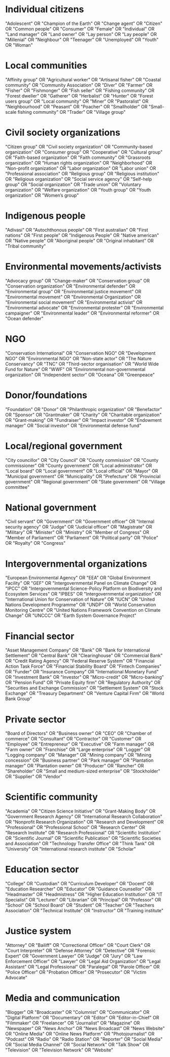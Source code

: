 
# Individual citizens

"Adolescent" OR
"Champion of the Earth" OR
"Change agent" OR
"Citizen" OR
"Common people" OR
"Consumer" OR
"Female" OR
"Individual" OR
"Land manager" OR
"Land owner" OR
"Lay person" OR
"Lay people" OR
"Millenial" OR
"Neighbour" OR
"Teenager" OR
"Unemployed" OR
"Youth" OR
"Woman"

# Local communities

"Affinity group" OR
"Agricultural worker" OR
"Artisanal fisher" OR
"Coastal community" OR
"Community Association" OR
"Diver" OR
"Farmer" OR
"Fisher" OR
"Fishmonger" OR
"Fish seller" OR
"Fishing community" OR
"Forest dweller" OR
"Gatherer" OR
"Herbalist" OR
"Hunter" OR
"Forest users group" OR
"Local community" OR
"Miner" OR
"Pastoralist" OR
"Neighbourhood" OR
"Peasant" OR
"Poacher" OR
"Smallholder" OR
"Small-scale fishing community" OR
"Trader" OR
"Village group"

# Civil society organizations

"Citizen group" OR
"Civil society organization" OR
"Community-based organization" OR
"Consumer group" OR
"Cooperative" OR
"Cultural group" OR
"Faith-based organization" OR
"Faith community"  OR
"Grassroots organization" OR
"Human rights organization" OR
"Neighborhood" OR
"Non-profit organization" OR
"Labor organization" OR
"Labor union" OR
"Professional association" OR
"Religious group" OR
"Religious institution" OR
"Religious organization" OR
"Social service agency" OR
"Self-help group" OR
"Social organization" OR
"Trade union" OR
"Voluntary organization" OR
"Welfare organization"  OR
"Youth group" OR
"Youth organization"  OR
"Women’s group"

# Indigenous people

"Adivasi" OR
"Autochthonous people" OR
"First australian" OR
"First nations" OR
"First people" OR
"Indigenous People" OR
"Native american" OR
"Native people" OR
"Aboriginal people" OR
"Original inhabitant" OR
"Tribal community"

# Environmental movements/activists

"Advocacy group" OR
"Change-maker" OR
"Conservation group" OR
"Conservation organization" OR
"Environmental defender" OR
"Environmental group" OR
"Environmental justice movement" OR
"Environmental movement" OR
"Environmental Organization" OR
"Environmental social movement" OR
"Environmental activist" OR
"Environmental advocate" OR
"Environmental protester" OR
"Environmental campaigner" OR
"Environmental leader" OR
"Environmental reformer" OR
"Ocean defender"

# NGO

"Conservation International" OR
"Conservation NGO" OR
"Development NGO" OR
"Environmental NGO" OR
"Non-state actor" OR
"The Nature Conservancy" OR
"TNC" OR
"Third-sector organisation" OR
"World Wide Fund for Nature" OR
"WWF" OR
"Environmental non-governmental organization" OR
"Independent sector" OR
"Oceana" OR
"Greenpeace"

# Donor/foundations

"Foundation" OR
"Donor" OR
"Philanthropic organization" OR
"Benefactor" OR
"Sponsor" OR
"Grantmaker" OR
"Charity" OR
"Charitable organization" OR
"Grant-making" OR
"Fundraiser" OR
"Impact investor" OR
"Endowment manager" OR
"Social investor" OR
"Environmental defense fund"

# Local/regional government

"City councillor" OR
"City Council" OR
"County commission" OR
"County commissioner" OR
"County government" OR
"Local administrator" OR
"Local board" OR
"Local government" OR
"Local official" OR
"Mayor" OR
"Municipal government" OR
"Municipality" OR
"Prefecture" OR
"Provincial government" OR
"Regional government" OR
"State government" OR
"Village committee"

# National government

"Civil servant" OR
"Government" OR
"Government officer" OR
"Internal security agency" OR
"Judge" OR
"Judicial officer" OR
"Magistrate" OR
"Military" OR
"Minister" OR
"Ministry" OR
"Member of Congress" OR
"Member of Parliament" OR
"Parliament" OR
"Political party" OR
"Police" OR
"Royalty" OR
"Congress"

# Intergovernmental organizations

"European Environmental Agency" OR
"EEA" OR
"Global Environment Facility" OR
"GEF" OR
"Intergovernmental Panel on Climate Change" OR
"IPCC" OR
"Intergovernmental Science-Policy Platform on Biodiversity and Ecosystem Services" OR
"IPBES" OR
"Intergovernmental organization" OR
"International Union for Conservation of Nature" OR
"IUCN" OR
"United Nations Development Programme" OR
"UNDP" OR
"World Conservation Monitoring Centre" OR
"United Nations Framework Convention on Climate Change" OR
"UNCCC" OR
"Earth System Governance Project"

# Financial sector

"Asset Management Company" OR
"Bank" OR
"Bank for International Settlement" OR
"Central Bank" OR
"Clearinghouse" OR
"Commercial Bank" OR
"Credit Rating Agency" OR
"Federal Reserve System" OR
"Financial Action Task Force" OR
"Financial Stability Board" OR
"Fintech Companies" OR
"Funder" OR
"Insurance Company" OR
"International Monetary Fund" OR
"Investment Bank" OR
"Investor" OR
"Micro-credit" OR
"Micro-banking" OR
"Pension Fund" OR
"Private Equity firm" OR
"Regulatory Authority" OR
"Securities and Exchange Commission" OR
"Settlement System" OR
"Stock Exchange" OR
"Treasury Department" OR
"Venture Capital Firm" OR
"World Bank Group"

# Private sector

"Board of Directors" OR
"Business owner" OR
"CEO" OR
"Chamber of commerce" OR
"Consultant" OR
"Contractor" OR
"Customer" OR
"Employee" OR
"Entrepreneur" OR
"Executive" OR
"Farm manager" OR
"Farm owner" OR
"Franchise" OR
"Large enterprise" OR
"Logger" OR
"Logging company" OR
"Manager" OR
"Mining company" OR
"Mining concession" OR
"Business partner" OR
"Park manager" OR
"Plantation manager" OR
"Plantation owner" OR
"Producer" OR
"Rancher" OR
"Shareholder" OR
"Small and medium-sized enterprise" OR
"Stockholder" OR
"Supplier" OR
"Vendor"

# Scientific community

"Academia" OR
"Citizen Science Initiative" OR
"Grant-Making Body" OR
"Government Research Agency" OR
"International Research Collaboration" OR
"Nonprofit Research Organization" OR
"Research and Development" OR
"Professional" OR
"Professional School" OR
"Research Center" OR
"Research Institute" OR
"Research Professional" OR
"Scientific Institution" OR
"Scientific Journal" OR
"Scientific Publication" OR
"Scientific Societies and Association" OR
"Technology Transfer Office" OR
"Think Tank" OR
"University" OR
"International research institute" OR
"Scholar"

# Education sector

"College" OR
"Custodian" OR
"Curriculum Developer" OR
"Docent" OR
"Education Researcher" OR
"Educator" OR
"Guidance Counsellor" OR
"Headmaster" OR
"Headmistress" OR
"Higher Education Institution" OR
"IT Specialist" OR
"Lecturer" OR
"Librarian" OR
"Principal" OR
"Professor" OR
"School" OR
"School Board" OR
"Student" OR
"Teacher" OR
"Teachers Association" OR
"Technical Institute" OR
"Instructor" OR
"Training institute"

# Justice system

"Attorney" OR
"Bailiff" OR
"Correctional Officer" OR
"Court Clerk" OR
"Court Interpreter" OR
"Defense Attorney" OR
"Detective" OR
"Forensic Expert" OR
"Government Lawyer" OR
"Judge" OR
"Jury" OR
"Law Enforcement Officer" OR
"Lawyer" OR
"Legal Aid Organization" OR
"Legal Assistant" OR
"Legal Professional" OR
"Paralegal" OR
"Parole Officer" OR
"Police Officer" OR
"Probation Officer" OR
"Prosecutor" OR
"Victim Advocate"

# Media and communication

"Blogger" OR
"Broadcaster" OR
"Columnist" OR
"Communicator" OR
"Digital Platform" OR
"Documentary" OR
"Editor" OR
"Editor-in-Chief" OR
"Filmmaker" OR
"Freelancer" OR
"Journalist" OR
"Magazine" OR
"Newspaper" OR
"News Anchor" OR
"News Broadcast" OR
"News Website" OR
"Online Media" OR
"Online News Platform" OR
"Photojournalist" OR
"Podcast" OR
"Radio" OR
"Radio Station" OR
"Reporter" OR
"Social Media" OR
"Social Media Channel" OR
"Social Network" OR
"Talk Show" OR
"Television" OR
"Television Network" OR
"Website"
